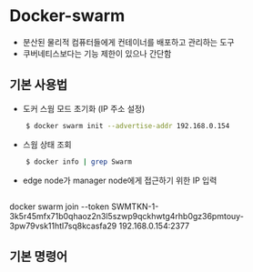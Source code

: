 # Docker-swarm

- 분산된 물리적 컴퓨터들에게 컨테이너를 배포하고 관리하는 도구
- 쿠버네티스보다는 기능 제한이 있으나 간단함


## 기본 사용법

- 도커 스웜 모드 초기화 (IP 주소 설정)

```bash
    $ docker swarm init --advertise-addr 192.168.0.154
```

- 스웜 상태 조회

```bash
    $ docker info | grep Swarm
```

- edge node가 manager node에게 접근하기 위한 IP 입력

```bash

```

docker swarm join --token SWMTKN-1-3k5r45mfx71b0qhaoz2n3l5szwp9qckhwtg4rhb0gz36pmtouy-3pw79vsk11htl7sq8kcasfa29 192.168.0.154:2377



## 기본 명령어
